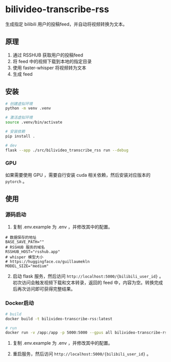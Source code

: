 # bilivideo-transcribe-rss

生成指定 bilibili 用户的投稿feed，并自动将视频转换为文本。
## 原理

1. 通过 RSSHUB 获取用户的投稿feed
2. 将 feed 中的视频下载到本地的指定目录
3. 使用 faster-whisper 将视频转为文本
4. 生成 feed

## 安装

```bash
# 创建虚拟环境
python -m venv .venv

# 激活虚拟环境
source .venv/bin/activate

# 安装依赖
pip install .

# dev
flask --app ./src/bilivideo_transcribe_rss run --debug
```

### GPU

如果需要使用 GPU ，需要自行安装 cuda 相关依赖，然后安装对应版本的 `pytorch` 。

## 使用

### 源码启动

1. 复制 .env.example 为 .env ，并修改其中的配置。

```env
# 数据保存的地址
BASE_SAVE_PATH=""
# RSSHUB 服务的域名
RSSHUB_HOST="rsshub.app"
# whisper 模型大小
# https://huggingface.co/guillaumekln
MODEL_SIZE="medium"
```

2. 启动 flask 服务，然后访问 `http://localhost:5000/{bilibili_user_id}` 。初次访问会触发视频下载和文本转录，返回的 feed 中，内容为空。转换完成后再次访问即可获得完整结果。

### Docker启动

```bash
# build
docker build -t bilivideo-transcribe-rss:latest

# run
docker run -v /app:/app -p 5000:5000 --gpus all bilivideo-transcribe-rss:latest
```

1. 复制 .env.example 为 .env ，并修改其中的配置。

2. 重启服务，然后访问 `http://localhost:5000/{bilibili_user_id}` 。
